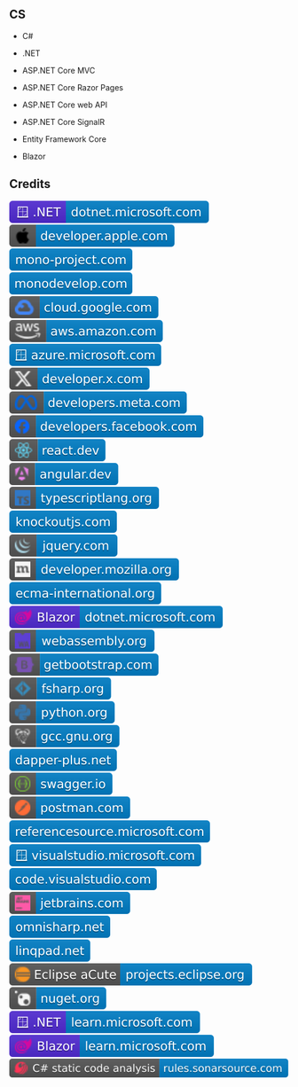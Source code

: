 CS
--

- C#

- .NET

- ASP.NET Core MVC

- ASP.NET Core Razor Pages

- ASP.NET Core web API

- ASP.NET Core SignalR

- Entity Framework Core

- Blazor

Credits
-------
[![image](
Credits/dotnet.microsoft.com.svg?raw=true)](https://dotnet.microsoft.com/)  
[![image](
Credits/developer.apple.com.svg?raw=true)](https://developer.apple.com/)  
[![image](
Credits/mono-project.com.svg?raw=true)](https://mono-project.com/)  
[![image](
Credits/monodevelop.com.svg?raw=true)](https://monodevelop.com/)  
[![image](
Credits/cloud.google.com.svg?raw=true)](https://cloud.google.com)  
[![image](
Credits/aws.amazon.com.svg?raw=true)](https://aws.amazon.com/)  
[![image](
Credits/azure.microsoft.com.svg?raw=true)](https://azure.microsoft.com/)  
[![image](
Credits/developer.x.com.svg?raw=true)](https://developer.x.com/)  
[![image](
Credits/developers.meta.com.svg?raw=true)](https://developers.meta.com/)  
[![image](
Credits/developers.facebook.com.svg?raw=true)](https://developers.facebook.com/)  
[![image](
Credits/react.dev.svg?raw=true)](https://react.dev/)  
[![image](
Credits/angular.dev.svg?raw=true)](https://angular.dev/)  
[![image](
Credits/typescriptlang.org.svg?raw=true)](https://typescriptlang.org/)  
[![image](
Credits/knockoutjs.com.svg?raw=true)](https://knockoutjs.com/)  
[![image](
Credits/jquery.com.svg?raw=true)](https://jquery.com/)  
[![image](
Credits/developer.mozilla.org.svg?raw=true)](https://developer.mozilla.org/)  
[![image](
Credits/ecma-international.org.svg?raw=true)](https://ecma-international.org/)  
[![image](
Credits/Blazor-dotnet.microsoft.com.svg?raw=true)](https://dotnet.microsoft.com/apps/aspnet/web-apps/blazor/)  
[![image](
Credits/webassembly.org.svg?raw=true)](https://webassembly.org/)  
[![image](
Credits/getbootstrap.com.svg?raw=true)](https://getbootstrap.com/)  
[![image](
Credits/fsharp.org.svg?raw=true)](https://fsharp.org/)  
[![image](
Credits/python.org.svg?raw=true)](https://python.org/)  
[![image](
Credits/gcc.gnu.org.svg?raw=true)](https://gcc.gnu.org/)  
[![image](
Credits/dapper-plus.net.svg?raw=true)](https://dapper-plus.net/)  
[![image](
Credits/swagger.io.svg?raw=true)](https://swagger.io/)  
[![image](
Credits/postman.com.svg?raw=true)](https://postman.com/)  
[![image](
Credits/referencesource.microsoft.com.svg?raw=true)](https://referencesource.microsoft.com/)  
[![image](
Credits/visualstudio.microsoft.com.svg?raw=true)](https://visualstudio.microsoft.comm/)  
[![image](
Credits/code.visualstudio.com.svg?raw=true)](https://code.visualstudio.com/)  
[![image](
Credits/jetbrains.com.svg?raw=true)](https://jetbrains.com/)  
[![image](
Credits/omnisharp.net.svg?raw=true)](https://omnisharp.net/)  
[![image](
Credits/linqpad.net.svg?raw=true)](https://linqpad.net/)  
[![image](
Credits/Eclipse-aCute-projects.eclipse.org.svg?raw=true)](https://projects.eclipse.org/)  
[![image](
Credits/nuget.org.svg?raw=true)](https://nuget.org/)  
[![image](
Credits/CS.NET-learn.microsoft.com.svg?raw=true)](https://learn.microsoft.com/)  
[![image](
Credits/Blazor-learn.microsoft.com.svg?raw=true)](https://learn.microsoft.com/aspnet/core/blazor/)
[![image](
Credits/CS-static-code-analysis-rules.sonarsource.com.svg?raw=true)](https://rules.sonarsource.com/csharp/)
